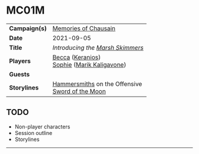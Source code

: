 # MC01M

|||
| --- | --- |
| **Campaign(s)** | [Memories of Chausain](../campaigns/C3-memories-of-chausain.md) | session.3
| **Date** | 2021-09-05 |
| **Title** | *Introducing the [Marsh Skimmers](../organisations/marsh-skimmers.md)* |
| **Players** | [Becca](../players/becca.md) ([Keranios](../characters/keranios.md))<br>[Sophie](../players/sophie.md) ([Marik Kaligavone](../characters/marik-kaligavone.md)) |
| **Guests** | |
| **Storylines** | [Hammersmiths](../organisations/hammersmiths.md) on the Offensive<br>[Sword of the Moon](../storylines/sword-of-the-moon.md) |

## TODO

- Non-player characters
- Session outline
- Storylines

---
